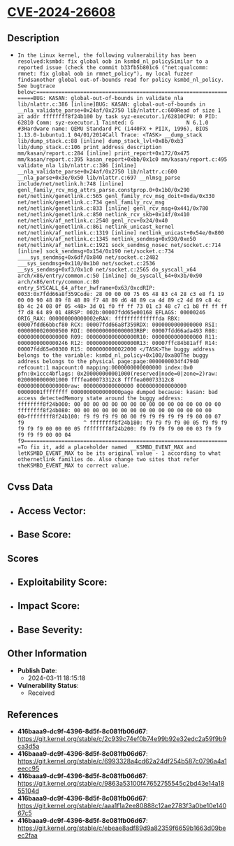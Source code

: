 
# [CVE-2024-26608](https://cve.mitre.org/cgi-bin/cvename.cgi?name=CVE-2024-26608)

## Description

- `In the Linux kernel, the following vulnerability has been resolved:ksmbd: fix global oob in ksmbd_nl_policySimilar to a reported issue (check the commit b33fb5b801c6 ("net:qualcomm: rmnet: fix global oob in rmnet_policy"), my local fuzzer findsanother global out-of-bounds read for policy ksmbd_nl_policy. See bugtrace below:==================================================================BUG: KASAN: global-out-of-bounds in validate_nla lib/nlattr.c:386 [inline]BUG: KASAN: global-out-of-bounds in __nla_validate_parse+0x24af/0x2750 lib/nlattr.c:600Read of size 1 at addr ffffffff8f24b100 by task syz-executor.1/62810CPU: 0 PID: 62810 Comm: syz-executor.1 Tainted: G                 N 6.1.0 #3Hardware name: QEMU Standard PC (i440FX + PIIX, 1996), BIOS 1.13.0-1ubuntu1.1 04/01/2014Call Trace: <TASK> __dump_stack lib/dump_stack.c:88 [inline] dump_stack_lvl+0x8b/0xb3 lib/dump_stack.c:106 print_address_description mm/kasan/report.c:284 [inline] print_report+0x172/0x475 mm/kasan/report.c:395 kasan_report+0xbb/0x1c0 mm/kasan/report.c:495 validate_nla lib/nlattr.c:386 [inline] __nla_validate_parse+0x24af/0x2750 lib/nlattr.c:600 __nla_parse+0x3e/0x50 lib/nlattr.c:697 __nlmsg_parse include/net/netlink.h:748 [inline] genl_family_rcv_msg_attrs_parse.constprop.0+0x1b0/0x290 net/netlink/genetlink.c:565 genl_family_rcv_msg_doit+0xda/0x330 net/netlink/genetlink.c:734 genl_family_rcv_msg net/netlink/genetlink.c:833 [inline] genl_rcv_msg+0x441/0x780 net/netlink/genetlink.c:850 netlink_rcv_skb+0x14f/0x410 net/netlink/af_netlink.c:2540 genl_rcv+0x24/0x40 net/netlink/genetlink.c:861 netlink_unicast_kernel net/netlink/af_netlink.c:1319 [inline] netlink_unicast+0x54e/0x800 net/netlink/af_netlink.c:1345 netlink_sendmsg+0x930/0xe50 net/netlink/af_netlink.c:1921 sock_sendmsg_nosec net/socket.c:714 [inline] sock_sendmsg+0x154/0x190 net/socket.c:734 ____sys_sendmsg+0x6df/0x840 net/socket.c:2482 ___sys_sendmsg+0x110/0x1b0 net/socket.c:2536 __sys_sendmsg+0xf3/0x1c0 net/socket.c:2565 do_syscall_x64 arch/x86/entry/common.c:50 [inline] do_syscall_64+0x3b/0x90 arch/x86/entry/common.c:80 entry_SYSCALL_64_after_hwframe+0x63/0xcdRIP: 0033:0x7fdd66a8f359Code: 28 00 00 00 75 05 48 83 c4 28 c3 e8 f1 19 00 00 90 48 89 f8 48 89 f7 48 89 d6 48 89 ca 4d 89 c2 4d 89 c8 4c 8b 4c 24 08 0f 05 <48> 3d 01 f0 ff ff 73 01 c3 48 c7 c1 b8 ff ff ff f7 d8 64 89 01 48RSP: 002b:00007fdd65e00168 EFLAGS: 00000246 ORIG_RAX: 000000000000002eRAX: ffffffffffffffda RBX: 00007fdd66bbcf80 RCX: 00007fdd66a8f359RDX: 0000000000000000 RSI: 0000000020000500 RDI: 0000000000000003RBP: 00007fdd66ada493 R08: 0000000000000000 R09: 0000000000000000R10: 0000000000000000 R11: 0000000000000246 R12: 0000000000000000R13: 00007ffc84b81aff R14: 00007fdd65e00300 R15: 0000000000022000 </TASK>The buggy address belongs to the variable: ksmbd_nl_policy+0x100/0xa80The buggy address belongs to the physical page:page:0000000034f47940 refcount:1 mapcount:0 mapping:0000000000000000 index:0x0 pfn:0x1ccc4bflags: 0x200000000001000(reserved|node=0|zone=2)raw: 0200000000001000 ffffea00073312c8 ffffea00073312c8 0000000000000000raw: 0000000000000000 0000000000000000 00000001ffffffff 0000000000000000page dumped because: kasan: bad access detectedMemory state around the buggy address: ffffffff8f24b000: 00 00 00 00 00 00 00 00 00 00 00 00 00 00 00 00 ffffffff8f24b080: 00 00 00 00 00 00 00 00 00 00 00 00 00 00 00 00>ffffffff8f24b100: f9 f9 f9 f9 00 00 f9 f9 f9 f9 f9 f9 00 00 07 f9                   ^ ffffffff8f24b180: f9 f9 f9 f9 00 05 f9 f9 f9 f9 f9 f9 00 00 00 05 ffffffff8f24b200: f9 f9 f9 f9 00 00 03 f9 f9 f9 f9 f9 00 00 04 f9==================================================================To fix it, add a placeholder named __KSMBD_EVENT_MAX and letKSMBD_EVENT_MAX to be its original value - 1 according to what othernetlink families do. Also change two sites that refer theKSMBD_EVENT_MAX to correct value.`

## Cvss Data

- **Access Vector**:
  - 
- **Base Score**:
  - 

## Scores

- **Exploitability Score**:
  - 
- **Impact Score**:
  - 
- **Base Severity**:
  - 

## Other Information

- **Publish Date**:
  - 2024-03-11 18:15:18
- **Vulnerability Status**:
  - Received

## References

- **416baaa9-dc9f-4396-8d5f-8c081fb06d67**: https://git.kernel.org/stable/c/2c939c74ef0b74e99b92e32edc2a59f9b9ca3d5a
- **416baaa9-dc9f-4396-8d5f-8c081fb06d67**: https://git.kernel.org/stable/c/6993328a4cd62a24df254b587c0796a4a1eecc95
- **416baaa9-dc9f-4396-8d5f-8c081fb06d67**: https://git.kernel.org/stable/c/9863a53100f47652755545c2bd43e14a1855104d
- **416baaa9-dc9f-4396-8d5f-8c081fb06d67**: https://git.kernel.org/stable/c/aaa1f1a2ee80888c12ae2783f3a0be10e14067c5
- **416baaa9-dc9f-4396-8d5f-8c081fb06d67**: https://git.kernel.org/stable/c/ebeae8adf89d9a82359f6659b1663d09beec2faa
